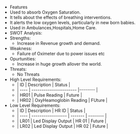 * Features
 * Used to absorb Oxygen Saturation.
 * It tells about the effects of breathing interventions.
 * It alerts the low oxygen levels, particularly in new born babies.
 * Used in Ambulances,Hospitals,Home Care.
* SWOT Analysis:
 * Strengths:
   * Increase in Revenue growth and demand.
 * Weakness:
   * Failure of Oximeter due to power issues etc
 * Opurtunities:
   * Increase in huge growth allover the world.
 * Threats:
   * No Threats
* High Level Requirements:
  * |  ID  |      Description        |  Status |
  * | ---- | ----------------------- |-------- |
  * | HR01 | Pulse Reading           | Future  |
  * | HR02 | OxyHeamoglobin Reading  | FUture  |
* Low Level Requirements:
  * |  ID  |     Description    |  HR ID  |  Status  |
  * | ---- | ------------------ | ------- | -------- |
  * | LR01 | Led Display Output |  HR 01  |  Future  |
  * | LR02 | Led Display Output |  HR 02  |  Future  |